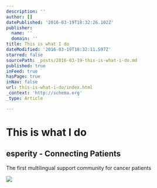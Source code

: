 ```yaml
---
description: ''
author: []
datePublished: '2016-03-19T18:32:26.102Z'
publisher:
  name: ''
  domain: ''
title: This is what I do
dateModified: '2016-03-19T18:32:11.597Z'
starred: false
sourcePath: _posts/2016-03-19-this-is-what-i-do.md
published: true
inFeed: true
hasPage: true
inNav: false
url: this-is-what-i-do/index.html
_context: 'http://schema.org'
_type: Article

---
```

# This is what I do

<article style=""><h1>esperity - Connecting Patients</h1><p>The first multilingual support community for cancer patients</p><img src="https://www.esperity.com/assets/landing/img/testimonials/magali.jpg" /></article>
